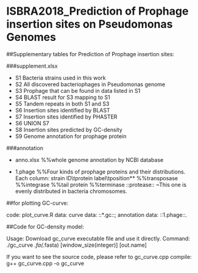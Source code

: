 # ISBRA2018_Prediction of Prophage insertion sites on Pseudomonas Genomes

##Supplementary tables for Prediction of Prophage insertion sites:

###supplement.xlsx

- S1 Bacteria strains used in this work
- S2 All discovered bacteriophages in Pseudomonas genome
- S3 Prophage that can be found in data listed in S1
- S4 BLAST result for S3 mapping to S1
- S5 Tandem repeats in both S1 and S3
- S6 Insertion sites identified by BLAST
- S7 Insertion sites identified by PHASTER
- S6 UNION S7
- S8 Insertion sites predicted by GC-density
- S9 Genome annotation for prophage protein 

###annotation

- anno.xlsx 
%%whole genome annotation by NCBI database

- 1.phage 
      %%Four kinds of prophage proteins and their distributions. Each column: strain ID\tprotein label\tposition**
      %%transposase
      %%integrase
      %%tail protein
      %%terminase
      ::protease:: ~This one is evenly distributed in bacteria chromosomes.


##for plotting GC-curve:

code: plot_curve.R
data: curve data: ::*.gc::;
      annotation data: ::1.phage::.


##Code for GC-density model:

Usage: Download gc_curve executable file and use it directly. 
Command: ./gc_curve *.fa(*.fasta)  [window_size(integer)] [out.name]

If you want to see the source code, please refer to gc_curve.cpp
compile: g++ gc_curve.cpp -o gc_curve

